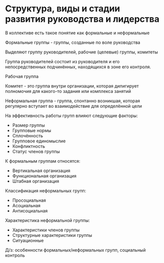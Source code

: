 # Структура, виды и стадии развития руководства и лидерства

В коллективе есть такое понятие как формальные и неформальные

Формальные группы - группы, созданные по воле руководства

Выделяют группу руководителей, рабочие (целевые) группы, комитеты

Группа руководителей состоит из руководителя и его непосредственных подчинённых, находящихся в зоне его контроля.

Рабочая группа

Комитет - это группа внутри организации, которая дилигирует полномочия для какого-то задания или комплекса занятий

Неформальная группа - группа, спонтанно возникшая, которая регулярно вступает во взаимодействие для определённой цели

На эффективность работы групп влияют следующие факторы:

- Размер группы
- Групповые нормы
- Сплочённость
- Групповое единомыслие
- Конфликтность
- Статус членов группы

К формальным группам относятся:

- Вертикальная организация
- Функциональная организация
- Штабная организация

Классификация неформальных групп:

- Просоциальная
- Асоциальная
- Антисоциальная

Характеристика неформальной группы:

- Характеристики членов группы
- Структурные характеристики группы
- Ситуационные

Д/з: особенности формальных/неформальных групп, социальный контроль
